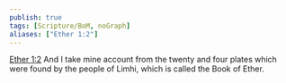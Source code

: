 ```yaml
---
publish: true
tags: [Scripture/BoM, noGraph]
aliases: ["Ether 1:2"]
---
```

[Ether 1:2](https://churchofjesuschrist.org/study/scriptures/bofm/ether/1?lang=eng&id=p2#p2) And I take mine account from the twenty and four plates which were found by the people of Limhi, which is called the Book of Ether.
